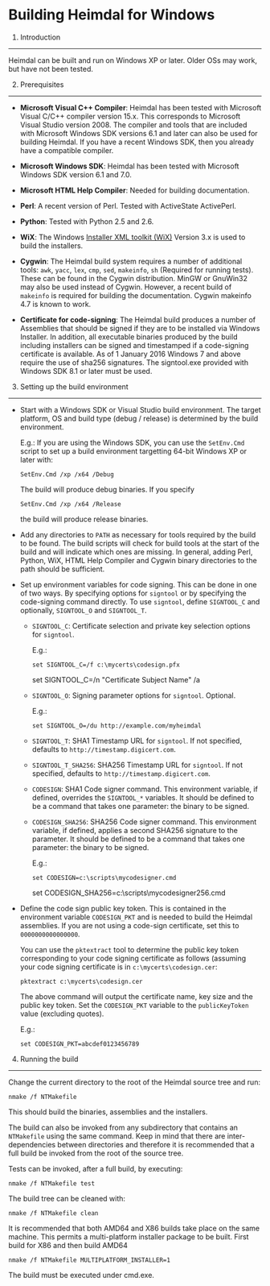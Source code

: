 Building Heimdal for Windows
===================

1. Introduction
---------------

Heimdal can be built and run on Windows XP or later.  Older OSs may
work, but have not been tested.

2. Prerequisites
----------------

* __Microsoft Visual C++ Compiler__: Heimdal has been tested with
  Microsoft Visual C/C++ compiler version 15.x.  This corresponds to
  Microsoft Visual Studio version 2008.  The compiler and tools that
  are included with Microsoft Windows SDK versions 6.1 and later can
  also be used for building Heimdal.  If you have a recent Windows
  SDK, then you already have a compatible compiler.

* __Microsoft Windows SDK__: Heimdal has been tested with Microsoft
  Windows SDK version 6.1 and 7.0.

* __Microsoft HTML Help Compiler__: Needed for building documentation.

* __Perl__: A recent version of Perl.  Tested with ActiveState
  ActivePerl.

* __Python__: Tested with Python 2.5 and 2.6.

* __WiX__: The Windows [Installer XML toolkit (WiX)][1] Version 3.x is
  used to build the installers.

* __Cygwin__: The Heimdal build system requires a number of additional
  tools: `awk`, `yacc`, `lex`, `cmp`, `sed`, `makeinfo`, `sh`
  (Required for running tests).  These can be found in the Cygwin
  distribution.  MinGW or GnuWin32 may also be used instead of Cygwin.
  However, a recent build of `makeinfo` is required for building the
  documentation. Cygwin makeinfo 4.7 is known to work.

* __Certificate for code-signing__: The Heimdal build produces a
  number of Assemblies that should be signed if they are to be
  installed via Windows Installer.  In addition, all executable
  binaries produced by the build including installers can be signed
  and timestamped if a code-signing certificate is available.
  As of 1 January 2016 Windows 7 and above require the use of sha256
  signatures.  The signtool.exe provided with Windows SDK 8.1 or
  later must be used.

[1]: http://wix.sourceforge.net/

3. Setting up the build environment
-----------------------------------

* Start with a Windows SDK or Visual Studio build environment.  The
  target platform, OS and build type (debug / release) is determined
  by the build environment.

  E.g.: If you are using the Windows SDK, you can use the `SetEnv.Cmd`
  script to set up a build environment targetting 64-bit Windows XP or
  later with:

      SetEnv.Cmd /xp /x64 /Debug

  The build will produce debug binaries.  If you specify

      SetEnv.Cmd /xp /x64 /Release

  the build will produce release binaries.

* Add any directories to `PATH` as necessary for tools required by
  the build to be found.  The build scripts will check for build
  tools at the start of the build and will indicate which ones are
  missing.  In general, adding Perl, Python, WiX, HTML Help Compiler and
  Cygwin binary directories to the path should be sufficient.

* Set up environment variables for code signing.  This can be done in
  one of two ways.  By specifying options for `signtool` or by
  specifying the code-signing command directly.  To use `signtool`,
  define `SIGNTOOL_C` and optionally, `SIGNTOOL_O` and `SIGNTOOL_T`.

  - `SIGNTOOL_C`: Certificate selection and private key selection
    options for `signtool`.

    E.g.:

        set SIGNTOOL_C=/f c:\mycerts\codesign.pfx

	set SIGNTOOL_C=/n "Certificate Subject Name" /a

  - `SIGNTOOL_O`: Signing parameter options for `signtool`. Optional.

    E.g.:

        set SIGNTOOL_O=/du http://example.com/myheimdal

  - `SIGNTOOL_T`: SHA1 Timestamp URL for `signtool`.  If not specified,
    defaults to `http://timestamp.digicert.com`.

  - `SIGNTOOL_T_SHA256`: SHA256 Timestamp URL for `signtool`.  If not
    specified, defaults to `http://timestamp.digicert.com`.

  - `CODESIGN`: SHA1 Code signer command.  This environment variable, if
    defined, overrides the `SIGNTOOL_*` variables.  It should be
    defined to be a command that takes one parameter: the binary to be
    signed.

  - `CODESIGN_SHA256`: SHA256 Code signer command.  This environment variable, if
    defined, applies a second SHA256 signature to the parameter.  It should be
    defined to be a command that takes one parameter: the binary to be
    signed.

    E.g.:

        set CODESIGN=c:\scripts\mycodesigner.cmd
	set CODESIGN_SHA256=c:\scripts\mycodesigner256.cmd

* Define the code sign public key token.  This is contained in the
  environment variable `CODESIGN_PKT` and is needed to build the
  Heimdal assemblies.  If you are not using a code-sign certificate,
  set this to `0000000000000000`.

  You can use the `pktextract` tool to determine the public key token
  corresponding to your code signing certificate as follows (assuming
  your code signing certificate is in `c:\mycerts\codesign.cer`:

      pktextract c:\mycerts\codesign.cer

  The above command will output the certificate name, key size and the
  public key token.  Set the `CODESIGN_PKT` variable to the
  `publicKeyToken` value (excluding quotes).

  E.g.:

      set CODESIGN_PKT=abcdef0123456789

4. Running the build
--------------------

Change the current directory to the root of the Heimdal source tree
and run:

    nmake /f NTMakefile

This should build the binaries, assemblies and the installers.

The build can also be invoked from any subdirectory that contains an
`NTMakefile` using the same command.  Keep in mind that there are
inter-dependencies between directories and therefore it is recommended
that a full build be invoked from the root of the source tree.

Tests can be invoked, after a full build, by executing:

    nmake /f NTMakefile test

The build tree can be cleaned with:

    nmake /f NTMakefile clean

It is recommended that both AMD64 and X86 builds take place on the
same machine.  This permits a multi-platform installer package to
be built.  First build for X86 and then build AMD64

    nmake /f NTMakefile MULTIPLATFORM_INSTALLER=1

The build must be executed under cmd.exe.
